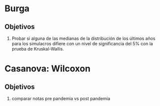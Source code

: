 # Burga

## Objetivos

1. Probar si alguna de las medianas de la distribución de los últimos años para 
los simulacros difiere con un nivel de significancia del 5% con la prueba de Kruskal-Wallis.

# Casanova: Wilcoxon

## Objetivos

1. comparar notas pre pandemia vs post pandemia
